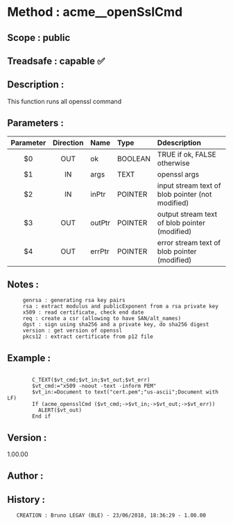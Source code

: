 ﻿# **Method :** acme__openSslCmd
## **Scope :** public
## **Treadsafe :** capable ✅ 
## **Description :** 
This function runs all openssl command
## **Parameters :** 
| Parameter | Direction | Name | Type | Ddescription | 
|:----:|:----:|:----|:----|:----| 
| $0 | OUT | ok | BOOLEAN | TRUE if ok, FALSE otherwise | 
| $1 | IN | args | TEXT | openssl args | 
| $2 | IN | inPtr | POINTER | input stream text of blob pointer (not modified) | 
| $3 | OUT | outPtr | POINTER | output stream text of blob pointer (modified) | 
| $4 | OUT | errPtr | POINTER | error stream text of blob pointer (modified) | 

## **Notes :** 

         genrsa : generating rsa key pairs
         rsa : extract modulus and publicExponent from a rsa private key
         x509 : read certificate, check end date
         req : create a csr (allowing to have SAN/alt_names)
         dgst : sign using sha256 and a private key, do sha256 digest
         version : get version of openssl
         pkcs12 : extract certificate from p12 file
## **Example :** 
```

        C_TEXT($vt_cmd;$vt_in;$vt_out;$vt_err)
        $vt_cmd:="x509 -noout -text -inform PEM"
        $vt_in:=Document to text("cert.pem";"us-ascii";Document with LF)
        If (acme_opensslCmd ($vt_cmd;->$vt_in;->$vt_out;->$vt_err))
          ALERT($vt_out)
        End if
```
## **Version :** 
1.00.00
## **Author :** 

## **History :** 
 
       CREATION : Bruno LEGAY (BLE) - 23/06/2018, 18:36:29 - 1.00.00
